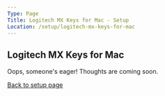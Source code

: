 ```yaml
---
Type: Page
Title: Logitech MX Keys for Mac - Setup
Location: /setup/logitech-mx-keys-for-mac
---
```


## Logitech MX Keys for Mac

Oops, someone's eager! Thoughts are coming soon.

[Back to setup page](/setup)